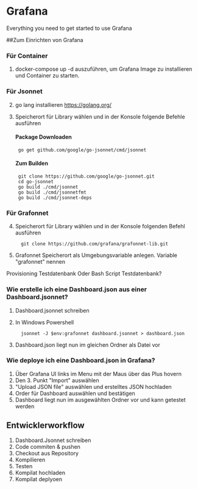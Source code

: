 # Grafana
Everything you need to get started to use Grafana


##Zum Einrichten von Grafana

### Für Container

1. docker-compose up -d auszuführen, um Grafana Image zu installieren und Container zu starten.

### Für Jsonnet

2. go lang installieren https://golang.org/
   
3. Speicherort für Library wählen und in der Konsole folgende Befehle ausführen 
   
   #### Package Downloaden
   
        go get github.com/google/go-jsonnet/cmd/jsonnet
   #### Zum Builden
   
        git clone https://github.com/google/go-jsonnet.git
        cd go-jsonnet
        go build ./cmd/jsonnet
        go build ./cmd/jsonnetfmt
        go build ./cmd/jsonnet-deps

### Für Grafonnet

4. Speicherort für Library wählen und in der Konsole folgenden Befehl ausführen 
   
         git clone https://github.com/grafana/grafonnet-lib.git
   
5. Grafonnet Speicherort als Umgebungsvariable anlegen. Variable "grafonnet" nennen

Provisioning Testdatenbank Oder Bash Script Testdatenbank?


### Wie erstelle ich eine Dashboard.json aus einer Dashboard.jsonnet?

1. Dashboard.jsonnet schreiben
2. In Windows Powershell
   
         jsonnet -J $env:grafonnet dashboard.jsonnet > dashboard.json

3. Dashboard.json liegt nun im gleichen Ordner als Datei vor

### Wie deploye ich eine Dashboard.json in Grafana?

1. Über Grafana UI links im Menu mit der Maus über das Plus hovern
2. Den 3. Punkt "Import" auswählen
3. "Upload JSON file" auswählen und erstelltes JSON hochladen
4. Order für Dashboard auswählen und bestätigen
5. Dashboard liegt nun im ausgewählten Ordner vor und kann getestet werden

## Entwicklerworkflow

1. Dashboard.Jsonnet schreiben
2. Code commiten & pushen
3. Checkout aus Repository
4. Kompilieren
5. Testen
6. Kompilat hochladen
7. Kompilat deplyoen


